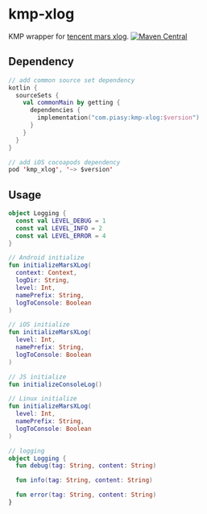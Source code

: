# kmp-xlog

KMP wrapper for [tencent mars xlog](https://github.com/Tencent/mars). [![Maven Central](https://maven-badges.herokuapp.com/maven-central/com.piasy/kmp-xlog/badge.svg)](https://maven-badges.herokuapp.com/maven-central/com.piasy/kmp-xlog)

## Dependency

```kotlin
// add common source set dependency
kotlin {
  sourceSets {
    val commonMain by getting {
      dependencies {
        implementation("com.piasy:kmp-xlog:$version")
      }
    }
  }
}

// add iOS cocoapods dependency
pod 'kmp_xlog', '~> $version'
```

## Usage

```kotlin
object Logging {
  const val LEVEL_DEBUG = 1
  const val LEVEL_INFO = 2
  const val LEVEL_ERROR = 4
}

// Android initialize
fun initializeMarsXLog(
  context: Context,
  logDir: String,
  level: Int,
  namePrefix: String,
  logToConsole: Boolean
)

// iOS initialize
fun initializeMarsXLog(
  level: Int,
  namePrefix: String,
  logToConsole: Boolean
)

// JS initialize
fun initializeConsoleLog()

// Linux initialize
fun initializeMarsXLog(
  level: Int,
  namePrefix: String,
  logToConsole: Boolean
)

// logging
object Logging {
  fun debug(tag: String, content: String)

  fun info(tag: String, content: String)

  fun error(tag: String, content: String)
}
```
